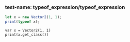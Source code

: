 
### test-name: typeof_expression/typeof_expression

```typescript
let x = new Vector2(1, 1);
print(typeof x);
```
```gdscript
var x = Vector2(1, 1)
print(x.get_class())
```

